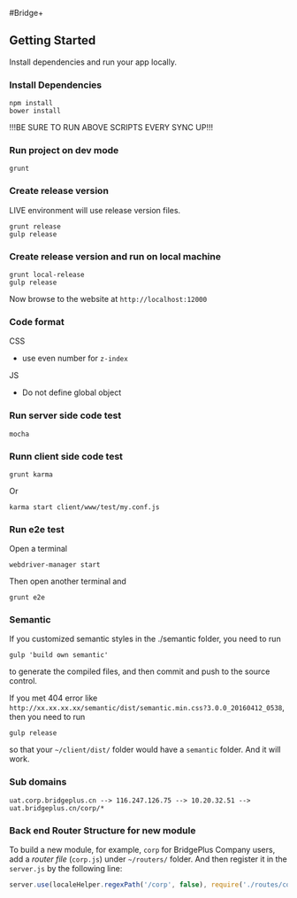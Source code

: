 #Bridge+

## Getting Started

Install dependencies and run your app locally.

### Install Dependencies

```
npm install
bower install
```

!!!BE SURE TO RUN ABOVE SCRIPTS EVERY SYNC UP!!!

### Run project on dev mode

```
grunt
```

### Create release version
LIVE environment will use release version files.
```
grunt release
gulp release
```

### Create release version and run on local machine 
```
grunt local-release
gulp release
```

Now browse to the website at `http://localhost:12000`

### Code format

CSS
- use even number for `z-index`

JS
- Do not define global object

### Run server side code test
```
mocha
```

### Runn client side code test
```
grunt karma
```

Or

```
karma start client/www/test/my.conf.js
```

### Run e2e test
Open a terminal
```
webdriver-manager start
```

Then open another terminal and 
```
grunt e2e
```

### Semantic
If you customized semantic styles in the ./semantic folder, you need to run 
```
gulp 'build own semantic'
```
to generate the compiled files, and then commit and push to the source control.

If you met 404 error like `http://xx.xx.xx.xx/semantic/dist/semantic.min.css?3.0.0_20160412_0538`, then you need to run 
```
gulp release
```
so that your `~/client/dist/` folder would have a `semantic` folder. And it will work.


### Sub domains
```
uat.corp.bridgeplus.cn --> 116.247.126.75 --> 10.20.32.51 --> uat.bridgeplus.cn/corp/*
```

### Back end Router Structure for new module
To build a new module, for example, `corp` for BridgePlus Company users, add a *router file* (`corp.js`) under `~/routers/` folder. And then register it in the `server.js` by the following line:
```javascript
server.use(localeHelper.regexPath('/corp', false), require('./routes/corp.js'));
```